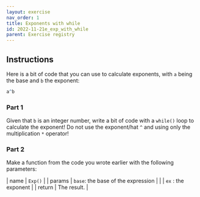 ```yaml
---
layout: exercise 
nav_order: 1
title: Exponents with while
id: 2022-11-21e_exp_with_while
parent: Exercise registry
---
```


## Instructions

Here is a bit of code that you can use to calculate exponents, with `a` being the base and `b` the exponent: 

```R
a^b
```

### Part 1

Given that `b` is an integer number, write a bit of code with a `while()` loop to calculate the exponent! Do not use the exponent/hat `^` and using only the multiplication `*` operator!

### Part 2

Make a function from the code you wrote earlier with the following parameters:

| name   | `Exp()`                            |
| params | `base`: the base of the expression |
|        | `ex` : the exponent                |
| return | The result.                        |
